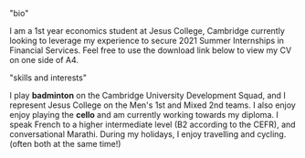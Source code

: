"bio"

I am a 1st year economics student at Jesus College, Cambridge currently looking to leverage my experience to secure 2021 Summer Internships in Financial Services.
Feel free to use the download link below to view my CV on one side of A4.

"skills and interests"

I play <strong>badminton</strong> on the Cambridge University Development Squad, and I represent Jesus College on the Men's 1st and Mixed 2nd teams. I also enjoy enjoy playing the <strong>cello</strong> and am currently working towards my diploma.
I speak French to a higher intermediate level (B2 according to the CEFR), and conversational Marathi.
During my holidays, I enjoy travelling and cycling. (often both at the same time!)
